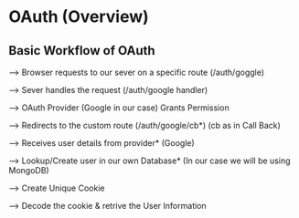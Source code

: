 # OAuth (Overview)

## Basic Workflow of OAuth
--> Browser requests to our sever on a specific route (/auth/goggle)

--> Sever handles the request (/auth/google handler)

--> OAuth Provider (Google in our case) Grants Permission

--> Redirects to the custom route (/auth/google/cb*) (cb as in Call Back)

--> Receives user details from provider* (Google)

--> Lookup/Create user in our own Database* (In our case we will be using MongoDB)

--> Create Unique Cookie

--> Decode the cookie & retrive the User Information